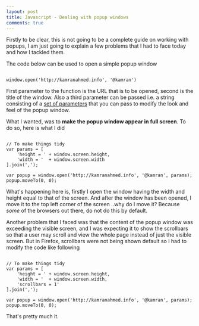 ```yaml
---
layout: post
title: Javascript - Dealing with popup windows
comments: true
---
```


Firstly to be clear, this is not going to be a complete guide on working with popups, I am just going to explain a few problems that I had to face today and how I tackled them.

The code below can be used to open a simple popup window

<pre><code class="javascript">
window.open('http://kamranahmed.info', '@kamran')
</code></pre>

First parameter to the function is the URL that is to be opened, second is the title of the window. Also a third parameter can be passed i.e. a string consisting of a [set of parameters](https://developer.mozilla.org/en-US/docs/Web/API/Window.open) that you can pass to modify the look and feel of the popup window. 

What I wanted, was to **make the popup window appear in full screen**. To do so, here is what I did

<pre><code class="javascript">
// To make things tidy
var params = [
    'height = '	+ window.screen.height,
    'width = '	+ window.screen.width
].join(',');

var popup = window.open('http://kamranahmed.info', '@kamran', params);
popup.moveTo(0, 0);
</code></pre>

What's happening here is, firstly I open the window having the width and height equal to that of the screen. And after the window has been opened, I move it to the top left corner of the screen ..why do I move it? Because *some* of the browsers out there, do not do this by default.

Another problem that I faced was that the content of the popup window was exceeding the visible screen, and I was expecting it to show the scrollbars so that a user may scroll and view the whole page instead of just the visible screen. But in Firefox, scrollbars were not being shown default so I had to modify the code like following

<pre><code class="javascript">
// To make things tidy
var params = [
    'height = '	+ window.screen.height,
    'width = '	+ window.screen.width,
    'scrollbars = 1'
].join(',');

var popup = window.open('http://kamranahmed.info', '@kamran', params);
popup.moveTo(0, 0);
</code></pre>

That's pretty much it.